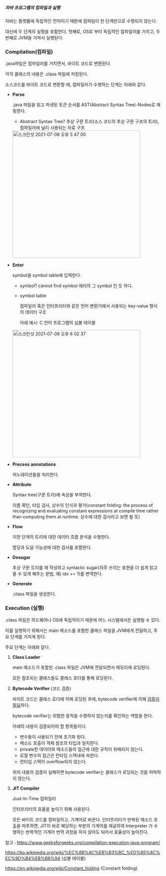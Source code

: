 ##### 자바 프로그램의 컴파일과 실행

자바는 플랫폼에 독립적인 언어이기 때문에 컴파일이 한 단계만으로 수행되지 않는다.

대신에 두 단계의 실행을 포함한다. 첫째로, OS로 부터 독립적인 컴파일러를 거치고, 두번째로 JVM을 거쳐서 실행된다.



### Compilation(컴파일)

.java파일은 컴파일러를 거치면서, 바이트 코드로 변환된다.

각각 클래스의 내용은 .class 파일에 저장된다.

소스코드를 바이트 코드로 변환할 때, 컴파일러가 수행하는 단계는 아래와 같다.

- **Parse**

  .java 파일을 읽고 파생된 토큰 순서를 AST(Abstract Syntax Tree)-Nodes로 매핑한다.

    - Abstract Syntax Tree? 추상 구문 트리(소스 코드의 추상 구문 구조의 트리), 컴파일러에 널리 사용되는 자료 구조

   <img width="411" alt="스크린샷 2021-07-08 오후 5 47 00" src="https://user-images.githubusercontent.com/65011131/124962808-07f35c80-e05a-11eb-8ef3-c0983caae509.png">


- **Enter**

  symbol을 symbol table에 입력한다.

    - symbol? cannot find symbol 에러의 그 symbol 인 듯 하다.

    - symbol table

      컴파일러 혹은 인터프리터와 같은 언어 변환기에서 사용되는 key-value 형식의 데이터 구조

      아래 예시: C 언어 프로그램의 심볼 테이블

     <img width="411" alt="스크린샷 2021-07-08 오후 6 02 37" src="https://user-images.githubusercontent.com/65011131/124962835-0f1a6a80-e05a-11eb-96f3-3e32d2acb600.png">


- **Precess annotations**

  어노테이션들을 처리한다.

- **Attribute**

  Syntax tree(구문 트리)에 속성을 부여한다.

  이름 확인, 타입 검사, 상수의 인식과 평가(constant folding: the process of recognizing and evaluating constant expressions at compile time rather than computing them at runtime. 상수에 대한 검사라고 보면 될 듯)

- **Flow**

  이전 단계의 트리에 대한 데이터 흐름 분석을 수행한다.

  할당과 도달 가능성에 대한 검사를 포함한다.

- **Desugar**

  추상 구문 트리를 재 작성하고 syntactic sugar(자주 쓰이는 표현을 더 쉽게 읽고 쓸 수 있게 해주는 문법, 예) idx += 1)를 변역한다.

- **Generate**

  .class 파일을 생성한다.



### Execution (실행)

.class 파일은 하드웨어나 OS에 독립적이기 때문에 어느 시스템에서든 실행될 수 있다.

이를 실행하기 위해서는 main 메소드를 포함한 클래스 파일을 JVM에게 전달하고, 주요 단계를 거치게 된다.

주요 단계는 아래와 같다.

1. **Class Loader**

   main 메소드가 포함된 .class 파일은 JVM에 전달되면서 메모리에 로딩된다.

   모든 참조되는 클래스들도 클래스 로더를 통해 로딩된다.

2. **Bytecode Verifier** (코드 검증)

   바이트 코드는 클래스 로더에 의해 로딩된 후에, bytecode verifier에 의해 <u>검증이 필요</u>하다.

   bytecode verifier는 위험한 동작을 수행하지 않는지를 확인하는 역할을 한다.

   아래의 내용이 검증되어야 할 항목들이다.

    - 변수들이 사용되기 전에 초기화 된다.
    - 메소드 호출이 객체 참조의 타입과 일치한다.
    - private한 데이터와 메소드들의 접근에 대한 규칙이 위배되지 않는다.
    - 로컬 변수의 접근은 런타임 스택내에 속한다.
    - 런타임 스택이 overflow되지 않는다.

   위의 내용의 검증이 실패하면 bytecode verifier는 클래스가 로딩되는 것을 허락하지 않는다.

3. **JIT Compiler**

   Just-In-Time 컴파일러

   인터프리터의 효율을 높이기 위해 사용된다.

   모든 바이트 코드를 컴파일하고, 기계어로 바꾼다. 인터프리터가 반복된 메소드 호출을 마주하면, JIT이 바로 해당하는 부분의 기계어를 제공하여 Interpreter 가 수행하는 반복적인 기계어 번역 과정을 하지 않아도 되어서 효율성이 높아진다.




참고 : https://www.geeksforgeeks.org/compilation-execution-java-program/

https://ko.wikipedia.org/wiki/%EC%8B%AC%EB%B3%BC_%ED%85%8C%EC%9D%B4%EB%B8%94 (심볼 테이블)

https://en.wikipedia.org/wiki/Constant_folding (Constant folding)

